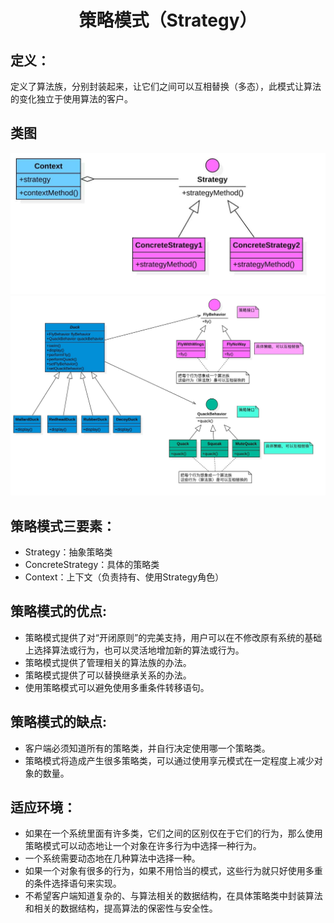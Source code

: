 <h1 align="center">策略模式（Strategy）</h1>

## 定义：
定义了算法族，分别封装起来，让它们之间可以互相替换（多态），此模式让算法的变化独立于使用算法的客户。

## 类图
![Strategy](/uml/Strategy.jpg)
![StrategyDemo](/uml/StrategyDemo.jpg)

## 策略模式三要素：
- Strategy：抽象策略类
- ConcreteStrategy：具体的策略类
- Context：上下文（负责持有、使用Strategy角色）

## 策略模式的优点:
- 策略模式提供了对“开闭原则”的完美支持，用户可以在不修改原有系统的基础上选择算法或行为，也可以灵活地增加新的算法或行为。
- 策略模式提供了管理相关的算法族的办法。
- 策略模式提供了可以替换继承关系的办法。
- 使用策略模式可以避免使用多重条件转移语句。

## 策略模式的缺点:
- 客户端必须知道所有的策略类，并自行决定使用哪一个策略类。
- 策略模式将造成产生很多策略类，可以通过使用享元模式在一定程度上减少对象的数量。

## 适应环境：
- 如果在一个系统里面有许多类，它们之间的区别仅在于它们的行为，那么使用策略模式可以动态地让一个对象在许多行为中选择一种行为。
- 一个系统需要动态地在几种算法中选择一种。
- 如果一个对象有很多的行为，如果不用恰当的模式，这些行为就只好使用多重的条件选择语句来实现。
- 不希望客户端知道复杂的、与算法相关的数据结构，在具体策略类中封装算法和相关的数据结构，提高算法的保密性与安全性。